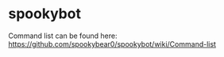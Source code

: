 # spookybot

Command list can be found here: https://github.com/spookybear0/spookybot/wiki/Command-list